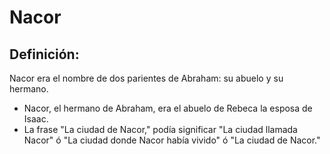 # Nacor

## Definición: 

Nacor era el nombre de dos parientes de Abraham: su abuelo y su hermano.

* Nacor, el hermano de Abraham, era el abuelo de Rebeca la esposa de Isaac.
* La frase "La ciudad de Nacor," podía significar "La ciudad llamada Nacor" ó "La ciudad donde Nacor había vivido" ó "La ciudad de Nacor."

